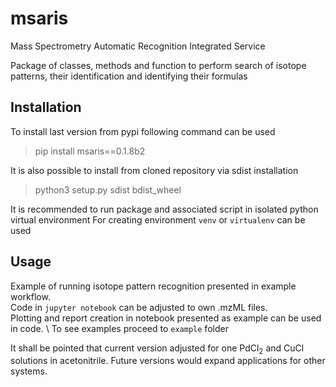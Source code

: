 # msaris
 Mass Spectrometry Automatic Recognition Integrated Service

Package of classes, methods and function to
perform search of isotope patterns, their identification and
identifying their formulas

## Installation

To install last version from pypi following command can be used

> pip install msaris==0.1.8b2

It is also possible to install from cloned repository via sdist installation

> python3 setup.py sdist bdist_wheel

It is recommended to run package and associated script in isolated python virtual environment
For creating environment `venv` or `virtualenv` can be used

## Usage

Example of running isotope pattern recognition presented in example workflow.\
Code in `jupyter notebook` can be adjusted to own .mzML files.\
Plotting and report creation in notebook presented as example can be used
in code. \ 
To see examples proceed to `example` folder

It shall be pointed that current version adjusted for one PdCl<sub>2</sub> and CuCl solutions
in acetonitrile. Future versions would expand applications for other systems.
